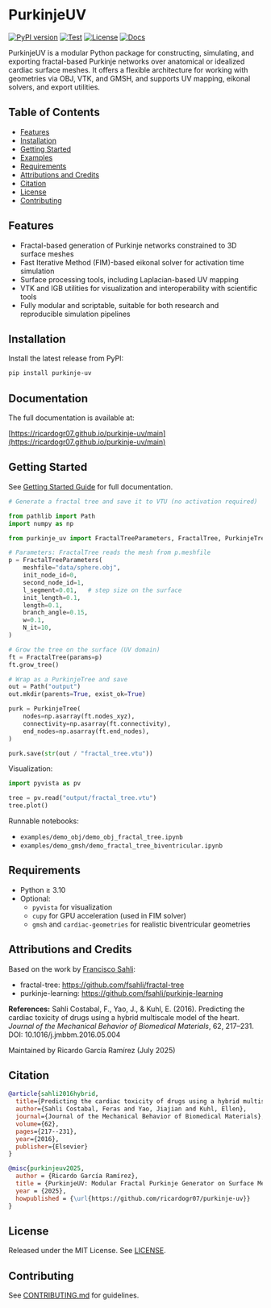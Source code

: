 # PurkinjeUV

[![PyPI version](https://badge.fury.io/py/purkinje-uv.svg)](https://badge.fury.io/py/purkinje-uv)
[![Test](https://github.com/ricardogr07/purkinje-uv/actions/workflows/test.yml/badge.svg)](https://github.com/ricardogr07/purkinje-uv/actions/workflows/test.yml)
[![License](https://img.shields.io/badge/license-MIT-blue.svg)](LICENSE)
[![Docs](https://img.shields.io/badge/docs-online-blue)](https://ricardogr07.github.io/purkinje-uv/main)

PurkinjeUV is a modular Python package for constructing, simulating, and exporting fractal-based Purkinje networks over anatomical or idealized cardiac surface meshes. It offers a flexible architecture for working with geometries via OBJ, VTK, and GMSH, and supports UV mapping, eikonal solvers, and export utilities.

## Table of Contents

- [Features](#features)
- [Installation](#installation)
- [Getting Started](#getting-started)
- [Examples](#examples)
- [Requirements](#requirements)
- [Attributions and Credits](#attributions-and-credits)
- [Citation](#citation)
- [License](#license)
- [Contributing](#contributing)

## Features

- Fractal-based generation of Purkinje networks constrained to 3D surface meshes
- Fast Iterative Method (FIM)-based eikonal solver for activation time simulation
- Surface processing tools, including Laplacian-based UV mapping
- VTK and IGB utilities for visualization and interoperability with scientific tools
- Fully modular and scriptable, suitable for both research and reproducible simulation pipelines

## Installation

Install the latest release from PyPI:

```bash
pip install purkinje-uv
```

## Documentation

The full documentation is available at:

[https://ricardogr07.github.io/purkinje-uv/main](https://ricardogr07.github.io/purkinje-uv/main)

## Getting Started

See [Getting Started Guide](https://ricardogr07.github.io/purkinje-uv/main/usage/quickstart.html) for full documentation.

```python
# Generate a fractal tree and save it to VTU (no activation required)

from pathlib import Path
import numpy as np

from purkinje_uv import FractalTreeParameters, FractalTree, PurkinjeTree

# Parameters: FractalTree reads the mesh from p.meshfile
p = FractalTreeParameters(
    meshfile="data/sphere.obj",
    init_node_id=0,
    second_node_id=1,
    l_segment=0.01,   # step size on the surface
    init_length=0.1,
    length=0.1,
    branch_angle=0.15,
    w=0.1,
    N_it=10,
)

# Grow the tree on the surface (UV domain)
ft = FractalTree(params=p)
ft.grow_tree()

# Wrap as a PurkinjeTree and save
out = Path("output")
out.mkdir(parents=True, exist_ok=True)

purk = PurkinjeTree(
    nodes=np.asarray(ft.nodes_xyz),
    connectivity=np.asarray(ft.connectivity),
    end_nodes=np.asarray(ft.end_nodes),
)

purk.save(str(out / "fractal_tree.vtu"))
```

Visualization:

```python
import pyvista as pv

tree = pv.read("output/fractal_tree.vtu")
tree.plot()
```

Runnable notebooks:

- `examples/demo_obj/demo_obj_fractal_tree.ipynb`
- `examples/demo_gmsh/demo_fractal_tree_biventricular.ipynb`

## Requirements

- Python ≥ 3.10
- Optional:
  - `pyvista` for visualization
  - `cupy` for GPU acceleration (used in FIM solver)
  - `gmsh` and `cardiac-geometries` for realistic biventricular geometries

## Attributions and Credits

Based on the work by [Francisco Sahli](https://github.com/fsahli):
- fractal-tree: https://github.com/fsahli/fractal-tree
- purkinje-learning: https://github.com/fsahli/purkinje-learning

**References:**
Sahli Costabal, F., Yao, J., & Kuhl, E. (2016). Predicting the cardiac toxicity of drugs using a hybrid multiscale model of the heart. *Journal of the Mechanical Behavior of Biomedical Materials*, 62, 217–231. DOI: 10.1016/j.jmbbm.2016.05.004

Maintained by Ricardo García Ramírez (July 2025)

## Citation

```bibtex
@article{sahli2016hybrid,
  title={Predicting the cardiac toxicity of drugs using a hybrid multiscale model of the heart},
  author={Sahli Costabal, Feras and Yao, Jiajian and Kuhl, Ellen},
  journal={Journal of the Mechanical Behavior of Biomedical Materials},
  volume={62},
  pages={217--231},
  year={2016},
  publisher={Elsevier}
}

@misc{purkinjeuv2025,
  author = {Ricardo García Ramírez},
  title = {PurkinjeUV: Modular Fractal Purkinje Generator on Surface Meshes},
  year = {2025},
  howpublished = {\url{https://github.com/ricardogr07/purkinje-uv}}
}
```

## License

Released under the MIT License. See [LICENSE](LICENSE).

## Contributing

See [CONTRIBUTING.md](CONTRIBUTING.md) for guidelines.
